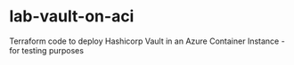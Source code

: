 # lab-vault-on-aci
Terraform code to deploy Hashicorp Vault in an Azure Container Instance - for testing purposes
